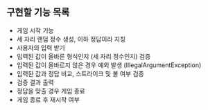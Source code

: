 ## 구현할 기능 목록
- 게임 시작 기능
- 세 자리 랜덤 정수 생성, 이하 정답이라 지칭
- 사용자의 입력 받기
- 입력된 값이 올바른 형식인지 (세 자리 정수인지) 검증
- 입력된 값이 올바르지 않은 경우 예외 발생 (IllegalArgumentException)
- 입력된 값과 정답 비교, 스트라이크 및 볼 여부 검증
- 검증 결과 출력
- 정답을 맞출 경우 게임 종료
- 게임 종료 후 재시작 여부